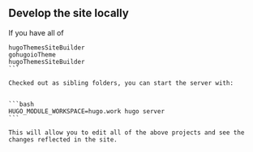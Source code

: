  
## Develop the site locally

If you have all of

````
hugoThemesSiteBuilder
gohugoioTheme
hugoThemesSiteBuilder
```

Checked out as sibling folders, you can start the server with:


```bash
HUGO_MODULE_WORKSPACE=hugo.work hugo server
```

This will allow you to edit all of the above projects and see the changes reflected in the site.
